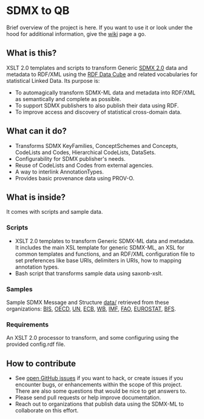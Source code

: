 # SDMX to QB

Brief overview of the project is here. If you want to use it or look under the hood for additional information, give the [wiki](https://github.com/csarven/linked-sdmx/wiki) page a go.

## What is this?

XSLT 2.0 templates and scripts to transform Generic [SDMX 2.0](http://sdmx.org/?page_id=16#package) data and metadata to RDF/XML using the [RDF Data Cube](http://www.w3.org/TR/vocab-data-cube/) and related vocabularies for statistical Linked Data. Its purpose is:

* To automagically transform SDMX-ML data and metadata into RDF/XML as semantically and complete as possible.
* To support SDMX publishers to also publish their data using RDF.
* To improve access and discovery of statistical cross-domain data.

## What can it do?
* Transforms SDMX KeyFamilies, ConceptSchemes and Concepts, CodeLists and Codes, Hierarchical CodeLists, DataSets.
* Configurability for SDMX publisher's needs.
* Reuse of CodeLists and Codes from external agencies.
* A way to interlink AnnotationTypes.
* Provides basic provenance data using PROV-O.

## What is inside?

It comes with scripts and sample data.

### Scripts
* XSLT 2.0 templates to transform Generic SDMX-ML data and metadata. It includes the main XSL template for generic SDMX-ML, an XSL for common templates and functions, and an RDF/XML configuration file to set preferences like base URIs, delimiters in URIs, how to mapping annotation types.
* Bash script that transforms sample data using saxonb-xslt.

### Samples
Sample SDMX Message and Structure [data/](https://github.com/csarven/linked-sdmx/tree/master/data) retrieved from these organizations: <a href="http://www.bis.org/" title="Bank for International Statements">BIS</a>, <a href="http://www.oecd.org/" title="Organisation for Economic Co-operation and Development">OECD</a>, <a href="http://www.un.org/" title="United Nations">UN</a>, <a href="http:/www.ecb.int/" title="European Central Bank">ECB</a>, <a href="http://worldbank.org/" title="World Bank">WB</a>, <a href="http://imf.org/" title="International Monetary Fund">IMF</a>, <a href="http://fao.org/" title="Food and Agriculture Organization of the United Nations">FAO</a>, <a href="http://epp.eurostat.ec.europa.eu/" title="Eurostat">EUROSTAT</a>, <a href="http://www.bfs.admin.ch/" title="Swiss Federal Statistical Office">BFS</a>.

### Requirements
An XSLT 2.0 processor to transform, and some configuring using the provided config.rdf file.

## How to contribute
* See [open GitHub issues](https://github.com/csarven/linked-sdmx/issues?state=open) if you want to hack, or create issues if you encounter bugs, or enhancements within the scope of this project. There are also some questions that would be nice to get answers to.
* Please send pull requests or help improve documentation.
* Reach out to organizations that publish data using the SDMX-ML to collaborate on this effort.
